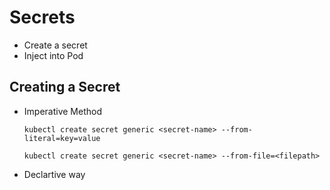 # Secrets

- Create a secret
- Inject into Pod

## Creating a Secret
- Imperative Method

      kubectl create secret generic <secret-name> --from-literal=key=value

      kubectl create secret generic <secret-name> --from-file=<filepath>

- Declartive way

      
